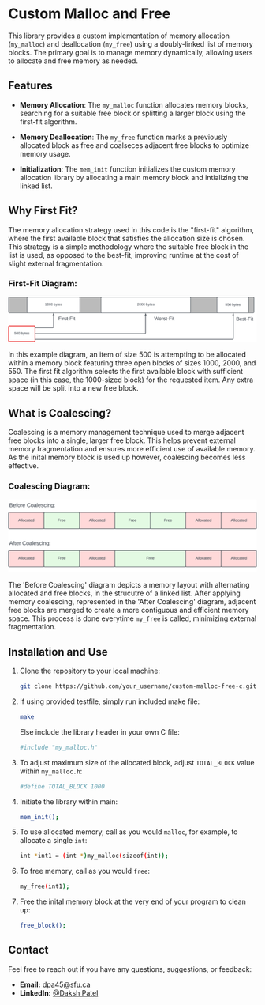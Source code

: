 # Custom Malloc and Free

This library provides a custom implementation of memory allocation (`my_malloc`) and deallocation (`my_free`) using a doubly-linked list of memory blocks. The primary goal is to manage memory dynamically, allowing users to allocate and free memory as needed.

## Features

- **Memory Allocation**: The `my_malloc` function allocates memory blocks, searching for a suitable free block or splitting a larger block using the first-fit algorithm.

- **Memory Deallocation**: The `my_free` function marks a previously allocated block as free and coalseces adjacent free blocks to optimize memory usage.

- **Initialization**: The `mem_init` function initializes the custom memory allocation library by allocating a main memory block and intializing the linked list.

## Why First Fit?

The memory allocation strategy used in this code is the "first-fit" algorithm, where the first available block that satisfies the allocation size is chosen. This strategy is a simple methodology where the suitable free block in the list is used, as opposed to the best-fit, improving runtime at the cost of slight external fragmentation.

### First-Fit Diagram:

![First-Fit Diagram](images/first-fit.png)

In this example diagram, an item of size 500 is attempting to be allocated within a memory block featuring three open blocks of sizes 1000, 2000, and 550. The first fit algorithm selects the first available block with sufficient space (in this case, the 1000-sized block) for the requested item. Any extra space will be split into a new free block.

## What is Coalescing?

Coalescing is a memory management technique used to merge adjacent free blocks into a single, larger free block. This helps prevent external memory fragmentation and ensures more efficient use of available memory. As the inital memory block is used up however, coalescing becomes less effective.

### Coalescing Diagram:

![Coalescing Diagram](images/coalescing.png)

The 'Before Coalescing' diagram depicts a memory layout with alternating allocated and free blocks, in the strucutre of a linked list. After applying memory coalescing, represented in the 'After Coalescing' diagram, adjacent free blocks are merged to create a more contiguous and efficient memory space. This process is done everytime `my_free` is called, minimizing external fragmentation.

## Installation and Use

1. Clone the repository to your local machine:

   ```bash
   git clone https://github.com/your_username/custom-malloc-free-c.git
   ```

2. If using provided testfile, simply run included make file:

    ```bash
    make
    ```

    Else include the library header in your own C file:

    ```bash
    #include "my_malloc.h"
    ```

3. To adjust maximum size of the allocated block, adjust `TOTAL_BLOCK` value within `my_malloc.h`:

    ```bash
    #define TOTAL_BLOCK 1000
    ```

4. Initiate the library within main:

    ```bash
    mem_init();
    ```

5. To use allocated memory, call as you would `malloc`, for example, to allocate a single `int`:

    ```bash
    int *int1 = (int *)my_malloc(sizeof(int));
    ```

6. To free memory, call as you would `free`:

    ```bash
    my_free(int1);
    ```

7. Free the inital memory block at the very end of your program to clean up:

    ```bash
    free_block();
    ```

## Contact

Feel free to reach out if you have any questions, suggestions, or feedback:

- **Email:** dpa45@sfu.ca
- **LinkedIn:** [@Daksh Patel](https://www.linkedin.com/in/daksh-patel-956622290/)
